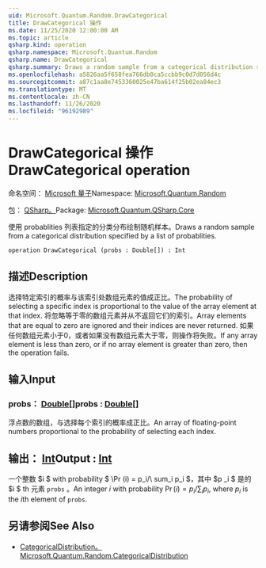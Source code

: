 ```yaml
---
uid: Microsoft.Quantum.Random.DrawCategorical
title: DrawCategorical 操作
ms.date: 11/25/2020 12:00:00 AM
ms.topic: article
qsharp.kind: operation
qsharp.namespace: Microsoft.Quantum.Random
qsharp.name: DrawCategorical
qsharp.summary: Draws a random sample from a categorical distribution specified by a list of probablities.
ms.openlocfilehash: a5826aa5f658fea766db0ca5ccbb9c0d7d056d4c
ms.sourcegitcommit: a87c1aa8e7453360025e47ba614f25b02ea84ec3
ms.translationtype: MT
ms.contentlocale: zh-CN
ms.lasthandoff: 11/26/2020
ms.locfileid: "96192989"
---
```

# <a name="drawcategorical-operation"></a><span data-ttu-id="dbb77-102">DrawCategorical 操作</span><span class="sxs-lookup"><span data-stu-id="dbb77-102">DrawCategorical operation</span></span>

<span data-ttu-id="dbb77-103">命名空间： [Microsoft 量子](xref:Microsoft.Quantum.Random)</span><span class="sxs-lookup"><span data-stu-id="dbb77-103">Namespace: [Microsoft.Quantum.Random](xref:Microsoft.Quantum.Random)</span></span>

<span data-ttu-id="dbb77-104">包： [QSharp。](https://nuget.org/packages/Microsoft.Quantum.QSharp.Core)</span><span class="sxs-lookup"><span data-stu-id="dbb77-104">Package: [Microsoft.Quantum.QSharp.Core](https://nuget.org/packages/Microsoft.Quantum.QSharp.Core)</span></span>


<span data-ttu-id="dbb77-105">使用 probablities 列表指定的分类分布绘制随机样本。</span><span class="sxs-lookup"><span data-stu-id="dbb77-105">Draws a random sample from a categorical distribution specified by a list of probablities.</span></span>

```qsharp
operation DrawCategorical (probs : Double[]) : Int
```


## <a name="description"></a><span data-ttu-id="dbb77-106">描述</span><span class="sxs-lookup"><span data-stu-id="dbb77-106">Description</span></span>

<span data-ttu-id="dbb77-107">选择特定索引的概率与该索引处数组元素的值成正比。</span><span class="sxs-lookup"><span data-stu-id="dbb77-107">The probability of selecting a specific index is proportional to the value of the array element at that index.</span></span>
<span data-ttu-id="dbb77-108">将忽略等于零的数组元素并从不返回它们的索引。</span><span class="sxs-lookup"><span data-stu-id="dbb77-108">Array elements that are equal to zero are ignored and their indices are never returned.</span></span> <span data-ttu-id="dbb77-109">如果任何数组元素小于0，或者如果没有数组元素大于零，则操作将失败。</span><span class="sxs-lookup"><span data-stu-id="dbb77-109">If any array element is less than zero, or if no array element is greater than zero, then the operation fails.</span></span>

## <a name="input"></a><span data-ttu-id="dbb77-110">输入</span><span class="sxs-lookup"><span data-stu-id="dbb77-110">Input</span></span>

### <a name="probs--double"></a><span data-ttu-id="dbb77-111">probs： [Double](xref:microsoft.quantum.lang-ref.double)[]</span><span class="sxs-lookup"><span data-stu-id="dbb77-111">probs : [Double](xref:microsoft.quantum.lang-ref.double)[]</span></span>

<span data-ttu-id="dbb77-112">浮点数的数组，与选择每个索引的概率成正比。</span><span class="sxs-lookup"><span data-stu-id="dbb77-112">An array of floating-point numbers proportional to the probability of selecting each index.</span></span>



## <a name="output--int"></a><span data-ttu-id="dbb77-113">输出： [Int](xref:microsoft.quantum.lang-ref.int)</span><span class="sxs-lookup"><span data-stu-id="dbb77-113">Output : [Int](xref:microsoft.quantum.lang-ref.int)</span></span>

<span data-ttu-id="dbb77-114">一个整数 $i $ with probability $ \Pr (i) = p_i/\ sum_i p_i $，其中 $p _i $ 是的 $i $ th 元素 `probs` 。</span><span class="sxs-lookup"><span data-stu-id="dbb77-114">An integer $i$ with probability $\Pr(i) = p_i / \sum_i p_i$, where $p_i$ is the $i$th element of `probs`.</span></span>

## <a name="see-also"></a><span data-ttu-id="dbb77-115">另请参阅</span><span class="sxs-lookup"><span data-stu-id="dbb77-115">See Also</span></span>

- [<span data-ttu-id="dbb77-116">CategoricalDistribution。</span><span class="sxs-lookup"><span data-stu-id="dbb77-116">Microsoft.Quantum.Random.CategoricalDistribution</span></span>](xref:Microsoft.Quantum.Random.CategoricalDistribution)